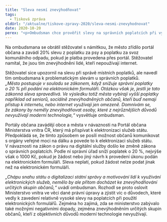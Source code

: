 ```yaml
---
title: "Sleva nesmí znevýhodňovat"
tags:
  - Tisková zpráva
oldUrl: "/aktualne/tiskove-zpravy-2020/sleva-nesmi-znevyhodnovat"
date: 2020-10-20
perex: "<p>Ombudsman chce prověřit slevy na správních poplatcích při využití portálu občana, který obce a města zavádějí v rámci elektronických služeb. Sleva sice má oporu v zákoně, ale současně může podle ombudsmana nepříznivě dopadat např. na starší občany nevyužívající internet.</p>"
---
```


<!-- imported from the old website -->

<p>Na ombudsmana se obrátil stěžovatel s námitkou, že město zřídilo portál občana a zavádí 20% slevu z poplatku za psy a poplatku za svoz komunálního odpadu, pokud je platba provedena přes portál. Stěžovatel namítal, že jsou tím znevýhodněni lidé, kteří nepoužívají internet.</p> <p>Stěžovatel sice upozornil na slevu při správě místních poplatků, ale navedl tím ombudsmana k problematickým slevám u správních poplatků. <i>„Město postupuje v souladu se zákonem, když snižuje správní poplatky o 20 % při podání na elektronickém formuláři. Otázkou však je, jestli je tato zákonná sleva spravedlivá. Ve výsledku totiž města vybírají vyšší poplatky například od seniorů, sociálně znevýhodněných občanů, kteří buď nemají přístup k internetu, nebo internet využívají jen omezeně. Domnívám se, že zákony by neměly znevýhodňovat osoby, které z nejrůznějších důvodů nevyužívají moderní technologie,“</i> vysvětluje ombudsman. </p> <p>Portály občana zavádějí obce a města v návaznosti na Portál občana Ministerstva vnitra ČR, který má přispívat k elektronizaci služeb státu. Předpokládá se, že tímto způsobem se posílí možnost občanů komunikovat s orgány veřejné moci na dálku a povede to k elektronizaci služeb státu. V návaznosti na zákon o právu na digitální služby došlo ke změně zákona o správních poplatcích. Podle ní správní úřad sníží poplatek o 20 %, nejvýše však o 1000 Kč, pokud je žádost nebo jiný návrh k provedení úkonu podán na elektronickém formuláři. Sleva neplatí, pokud žádost nelze podat jinak než na elektronickém formuláři. </p><i> „Chápu snahu státu o digitalizaci státní správy a motivování lidí k využívání elektronických služeb, nemělo by ale přitom docházet ke znevýhodňování určitých skupin občanů,“</i> uvádí ombudsman. Rozhodl se proto oslovit Ministerstvo vnitra ve věci dané právní úpravy a zjistit víc o důvodech, které vedly k zavedení relativně vysoké slevy na poplatcích při použití elektronických formulářů. Zejména ho zajímá, zda se ministerstvo zabývalo také možnými negativními dopady, zejména znevýhodněním určitých skupin občanů, kteří z objektivních důvodů moderní technologie nevyužívají.
